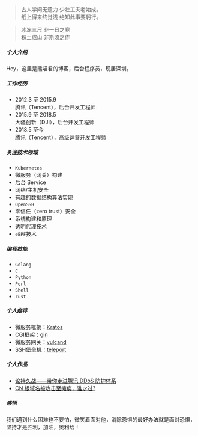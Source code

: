 > 古人学问无遗力 少壮工夫老始成。<br>
> 纸上得来终觉浅 绝知此事要躬行。

> 冰冻三尺 非一日之寒 <br>
> 积土成山 非斯须之作

##### 个人介绍
Hey，这里是熊喵君的博客，后台程序员，现居深圳。

##### 工作经历
-   2012.3 至 2015.9<br>
	腾讯（Tencent），后台开发工程师
-   2015.9 至 2018.5<br>
	大疆创新（DJI），后台开发工程师
-   2018.5 至今 <br>
	腾讯（Tencent），高级运营开发工程师

##### 关注技术领域
-   `Kubernetes`
-   微服务（网关）构建
-   后台 Service
-   网络/主机安全
-   有趣的数据结构算法实现
-	`OpenSSH`
-	零信任（zero trust）安全
-	系统构建和原理
-	透明代理技术
-	`eBPF`技术

##### 编程技能
-   `Golang`
-   `C`
-   `Python`
-   `Perl`
-   `Shell`
-	`rust`

##### 个人推荐
-	微服务框架：[Kratos](https://github.com/go-kratos/kratos)
-	CGI框架：[gin](https://gin-gonic.com)
-	微服务网关：[vulcand](https://github.com/vulcand/vulcand)
-	SSH堡垒机：[teleport](https://github.com/gravitational/teleport)

##### 个人作品
-	[论持久战——带你走进腾讯 DDoS 防护体系](https://security.tencent.com/index.php/blog/msg/71)
-	[CN 根域名被攻击至瘫痪，谁之过?](https://tech.sina.com.cn/zl/post/detail/i/2013-10-05/pid_8435554.htm)

##### 感悟
我们遇到什么困难也不要怕，微笑着面对他，消除恐惧的最好办法就是面对恐惧，坚持才是胜利，加油，奥利给！
